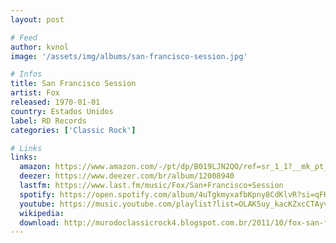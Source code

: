 ```yaml
---
layout: post

# Feed
author: kvnol
image: '/assets/img/albums/san-francisco-session.jpg'

# Infos
title: San Francisco Session
artist: Fox
released: 1970-01-01
country: Estados Unidos
label: RD Records
categories: ['Classic Rock']

# Links
links:
  amazon: https://www.amazon.com/-/pt/dp/B019LJN2QO/ref=sr_1_1?__mk_pt_BR=%C3%85M%C3%85%C5%BD%C3%95%C3%91&dchild=1&keywords=san+francisco+session+fox&qid=1615434241&sr=8-1
  deezer: https://www.deezer.com/br/album/12008940
  lastfm: https://www.last.fm/music/Fox/San+Francisco+Session
  spotify: https://open.spotify.com/album/4uTgkmyxafbKpny8CdKlvR?si=qFKUysgeSD-ovQoY7H6V1g
  youtube: https://music.youtube.com/playlist?list=OLAK5uy_kacKZxcCTAyviNcAaURG-LymUSnTJoVfY
  wikipedia:
  download: http://murodoclassicrock4.blogspot.com.br/2011/10/fox-san-francisco-session-1969-1970.html
---
```

